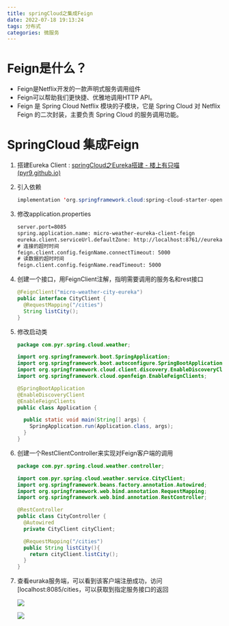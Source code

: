 ```yaml
---
title: springCloud之集成Feign
date: 2022-07-18 19:13:24
tags: 分布式
categories: 微服务
---
```


# Feign是什么？

- Feign是Netflix开发的一款声明式服务调用组件
- Feign可以帮助我们更快捷、优雅地调用HTTP API。
- Feign 是 Spring Cloud Netflix 模块的子模块，它是 Spring Cloud 对 Netflix Feign 的二次封装，主要负责 Spring Cloud 的服务调用功能。

# SpringCloud 集成Feign

1. 搭建Eureka Client : [springCloud之Eureka搭建 - 楼上有只喵 (pyr9.github.io)](https://pyr9.github.io/2022/08/17/springCloud之Eureka搭建/)

2. 引入依赖

   ```java
   implementation 'org.springframework.cloud:spring-cloud-starter-openfeign'
   ```

3. 修改application.properties

   ```xml
   server.port=8085
   spring.application.name: micro-weather-eureka-client-feign
   eureka.client.serviceUrl.defaultZone: http://localhost:8761//eureka/
   # 连接的超时时间
   feign.client.config.feignName.connectTimeout: 5000
   # 读数据的超时时间
   feign.client.config.feignName.readTimeout: 5000
   ```

   

4. 创建一个接口，用FeignClient注解，指明需要调用的服务名和rest接口

   ```java
   @FeignClient("micro-weather-city-eureka")
   public interface CityClient {
     @RequestMapping("/cities")
     String listCity();
   }
   ```

5. 修改启动类

   ```java
   package com.pyr.spring.cloud.weather;
   
   import org.springframework.boot.SpringApplication;
   import org.springframework.boot.autoconfigure.SpringBootApplication;
   import org.springframework.cloud.client.discovery.EnableDiscoveryClient;
   import org.springframework.cloud.openfeign.EnableFeignClients;
   
   @SpringBootApplication
   @EnableDiscoveryClient
   @EnableFeignClients
   public class Application {
   
     public static void main(String[] args) {
       SpringApplication.run(Application.class, args);
     }
   }
   

6. 创建一个RestClientController来实现对Feign客户端的调用

   ```java
   package com.pyr.spring.cloud.weather.controller;
   
   import com.pyr.spring.cloud.weather.service.CityClient;
   import org.springframework.beans.factory.annotation.Autowired;
   import org.springframework.web.bind.annotation.RequestMapping;
   import org.springframework.web.bind.annotation.RestController;
   
   @RestController
   public class CityController {
     @Autowired
     private CityClient cityClient;
   
     @RequestMapping("/cities")
     public String listCity(){
       return cityClient.listCity();
     }
   }
   ```

7. 查看euraka服务端，可以看到该客户端注册成功，访问[localhost:8085/cities，可以获取到指定服务接口的返回

   ![](https://tva1.sinaimg.cn/large/e6c9d24ely1h5ap6lysrwj21ek0u00xb.jpg)

   ![](https://tva1.sinaimg.cn/large/e6c9d24ely1h5ap87sv66j228m0k4zw9.jpg)
